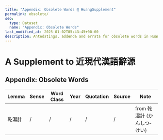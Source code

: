 ```yaml
---
title: "Appendix: Obsolete Words @ HuangSupplement"
permalink: obsolete/
seo:
  type: Dataset
  name: "Appendix: Obsolete Words"
last_modified_at: 2025-01-02T05:43:45+00:00
description: Antedatings, addenda and errata for obsolete words in Huang He-ch'ing's lexicon
---
```

# A Supplement to 近現代漢語辭源
## Appendix: Obsolete Words

<!-- Anything not in the table must be before this comment. -->

Lemma|Sense|Word Class|Year|Quotation|Source|Note
---|---|---|---|---|---|---
乾濕計|/|/|/|/|/|from 乾湿計 (かんしつ‐けい)
